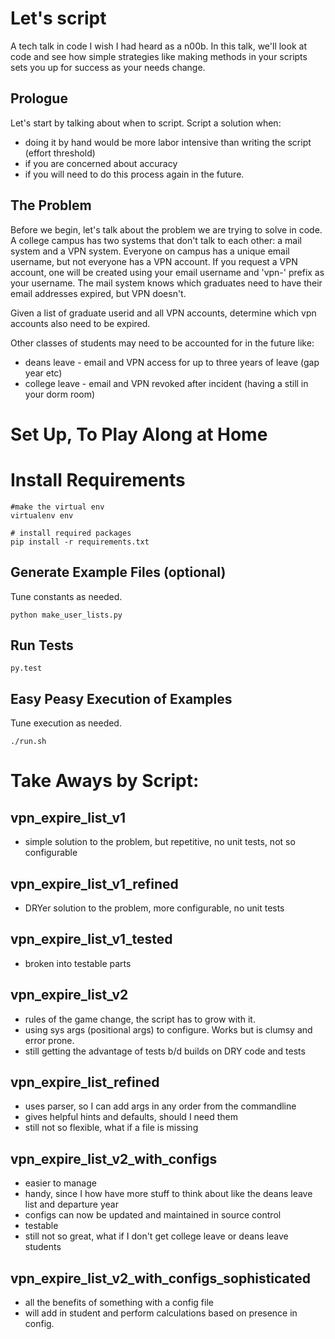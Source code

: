 # Let's script
A tech talk in code I wish I had heard as a n00b. In this talk, we'll look at code and see how simple strategies like making methods in your scripts sets you up for success as your needs change.

## Prologue
Let's start by talking about when to script. Script a solution when:
* doing it by hand would be more labor intensive than writing the script (effort threshold)
* if you are concerned about accuracy
* if you will need to do this process again in the future.


## The Problem
Before we begin, let's talk about the problem we are trying to solve in code. A college campus has two systems that don't talk to each other: a mail system and a VPN system. Everyone on campus has a unique email username, but not everyone has a VPN account. If you request a VPN account, one will be created using your email username and 'vpn-' prefix as your username. The mail system knows which graduates need to have their email addresses expired, but VPN doesn't.

Given a list of graduate userid and all VPN accounts, determine which vpn accounts also need to be expired.

Other classes of students may need to be accounted for in the future like:
* deans leave - email and VPN access for up to three years of leave (gap year etc)
* college leave - email and VPN revoked after incident (having a still in your dorm room)

# Set Up, To Play Along at Home
# Install Requirements

```
#make the virtual env
virtualenv env

# install required packages
pip install -r requirements.txt
```

## Generate Example Files (optional)
Tune constants as needed.

```
python make_user_lists.py
```

## Run Tests

```
py.test
```

## Easy Peasy Execution of Examples
Tune execution as needed.

```
./run.sh
```

# Take Aways by Script:
## vpn_expire_list_v1
* simple solution to the problem, but repetitive, no unit tests, not so configurable

## vpn_expire_list_v1_refined
* DRYer solution to the problem, more configurable, no unit tests

## vpn_expire_list_v1_tested
* broken into testable parts

## vpn_expire_list_v2
* rules of the game change, the script has to grow with it.
* using sys args (positional args) to configure. Works but is clumsy and error prone.
* still getting the advantage of tests b/d builds on DRY code and tests

## vpn_expire_list_refined
* uses parser, so I can add args in any order from the commandline
* gives helpful hints and defaults, should I need them
* still not so flexible, what if a file is missing

## vpn_expire_list_v2_with_configs
* easier to manage
* handy, since I how have more stuff to think about like the deans leave list and departure year
* configs can now be updated and maintained in source control
* testable
* still not so great, what if I don't get college leave or deans leave students

## vpn_expire_list_v2_with_configs_sophisticated
* all the benefits of something with a config file
* will add in student and perform calculations based on presence in config.





